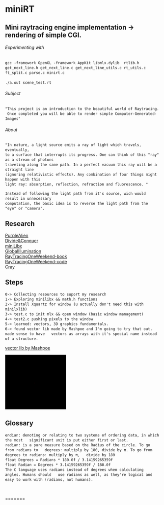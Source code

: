 # miniRT
## Mini raytracing engine implementation -> rendering of simple CGI.

###### Experimenting with
```
gcc -framework OpenGL -framework AppKit libmlx.dylib  rtlib.h get_next_line.h get_next_line.c get_next_line_utils.c rt_utils.c ft_split.c parse.c minirt.c 

./a.out scene_test.rt
```

###### Subject
```
"This project is an introduction to the beautiful world of Raytracing.  
 Once completed you will be able to render simple Computer-Generated-Images"
```
###### About
```
"In nature, a light source emits a ray of light which travels, eventually,  
to a surface that interrupts its progress. One can think of this "ray" as a stream of photons  
traveling along the same path. In a perfect vacuum this ray will be a straight line  
(ignoring relativistic effects). Any combination of four things might happen with this  
light ray: absorption, reflection, refraction and fluorescence. "
```
```
Instead of following the light path from it's source, wich would result in unnecessary  
computation, the basic idea is to reverse the light path from the "eye" or "camera".
```
## Research

[PurpleAlien](https://www.purplealienplanet.com/node/20)  
[Divide&Conquer](https://cs.swansea.ac.uk/wordpressvc/wp-content/uploads/2012/10/d-and-c-ray-tracing.pdf)  
[miniLibx](https://harm-smits.github.io/42docs/libs/minilibx/getting_started.html)  
[GlobalIllumination](http://www.kevinbeason.com/smallpt/)  
[RayTracingOneWeekend-book](https://raytracing.github.io/books/RayTracingInOneWeekend.html)  
[RayTracingOneWeekend-code](https://github.com/RayTracing/raytracing.github.io/blob/master/booksRayTracingInOneWeekend.html)  
[Cray](https://awesomeopensource.com/project/vkoskiv/c-ray)  


## Steps
```
0-> Collecting resources to suport my research
1-> Exploring minilibx && math.h functions
2-> Install Xquartz for window (u actually don't need this with minilxlib)
3-> test.c to init mlx && open window (basic window management) 
4-> test2.c pushing pixels to the window
5-> learned: vectors, 3D graphics fundamentals.  
6-> found vector lib made by Mashpoe and I'm going to try that out. made sense to have   vectors as arrays with it's special name instead of a structure.  

```
[vector lib by Mashpoe](https://github.com/Mashpoe/c-vector)

![small red pixel on window](https://github.com/m4r11/02.miniRT/blob/master/media/Screen%20Shot%202021-04-12%20at%2011.46.29.png)


## Glossary
```
endian: denoting or relating to two systems of ordering data, in which the most   significant unit is put either first or last.  
radian: is a pure measure based on the Radius of the circle. To go from radians to   degrees: multiply by 180, divide by π. To go from degrees to radians: multiply by π,   divide by 180   
float Degrees = Radians * 180.0f / 3.14159265359f  
float Radian = Degrees * 3.14159265359f / 180.0f  
The C language uses radians instead of degrees when calculating angles. Humans should   use radians as well, as they're logical and easy to work with (radians, not humans).  



```
=======
